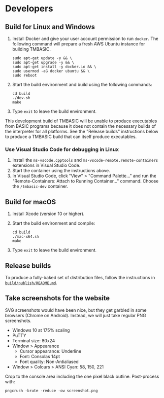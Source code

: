# Developers

## Build for Linux and Windows
1. Install Docker and give your user account permission to run `docker`. The following command will prepare a fresh AWS Ubuntu instance for building TMBASIC.

    ```
    sudo apt-get update -y && \
    sudo apt-get upgrade -y && \
    sudo apt-get install -y docker.io && \
    sudo usermod -aG docker ubuntu && \
    sudo reboot
    ```

1. Start the build environment and build using the following commands:

    ```
    cd build
    ./dev.sh
    make
    ```

1. Type `exit` to leave the build environment.

This development build of TMBASIC will be unable to produce executables from BASIC programs because it does not contain the necessary builds of the interpreter for all platforms. See the "Release builds" instructions below to produce a TMBASIC build that can itself produce executables.

### Use Visual Studio Code for debugging in Linux
1. Install the `ms-vscode.cpptools` and `ms-vscode-remote.remote-containers` extensions in Visual Studio Code.
1. Start the container using the instructions above.
1. In Visual Studio Code, click "View" > "Command Palette..." and run the "Remote-Containers: Attach to Running Container..." command. Choose the `/tmbasic-dev` container.

## Build for macOS
1. Install Xcode (version 10 or higher).

1. Start the build environment and compile:

    ```
    cd build
    ./mac-x64.sh
    make
    ```

1. Type `exit` to leave the build environment.

## Release builds
To produce a fully-baked set of distribution files, follow the instructions in [`build/publish/README.md`](build/publish/README.md).

## Take screenshots for the website
SVG screenshots would have been nice, but they get garbled in some browsers (Chrome on Android). Instead, we will just take regular PNG screenshots.

- Windows 10 at 175% scaling
- PuTTY
- Terminal size: 80x24
- Window > Appearance
    - Cursor appearance: Underline
    - Font: Consolas 14pt
    - Font quality: Non-Antialiased
- Window > Colours > ANSI Cyan: 58, 150, 221

Crop to the console area including the one pixel black outline. Post-process with:

```
pngcrush -brute -reduce -ow screenshot.png
```
